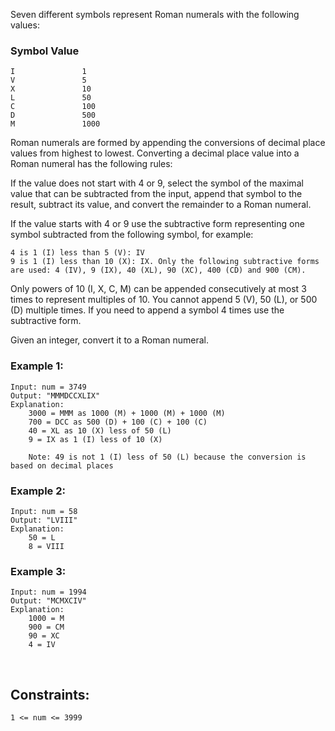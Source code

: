 Seven different symbols represent Roman numerals with the following values:

### Symbol Value

    I               1
    V               5
    X               10
    L               50
    C               100
    D               500
    M               1000

Roman numerals are formed by appending the conversions of decimal place values from highest to lowest. Converting a decimal place value into a Roman numeral has the following rules:

If the value does not start with 4 or 9, select the symbol of the maximal value that can be subtracted from the input, append that symbol to the result, subtract its value, and convert the remainder to a Roman numeral.

If the value starts with 4 or 9 use the subtractive form representing one symbol subtracted from the following symbol, for example:

    4 is 1 (I) less than 5 (V): IV
    9 is 1 (I) less than 10 (X): IX. Only the following subtractive forms are used: 4 (IV), 9 (IX), 40 (XL), 90 (XC), 400 (CD) and 900 (CM).

Only powers of 10 (I, X, C, M) can be appended consecutively at most 3 times to represent multiples of 10. You cannot append 5 (V), 50 (L), or 500 (D) multiple times. If you need to append a symbol 4 times use the subtractive form.

Given an integer, convert it to a Roman numeral.

### Example 1:

    Input: num = 3749
    Output: "MMMDCCXLIX"
    Explanation:
        3000 = MMM as 1000 (M) + 1000 (M) + 1000 (M)
        700 = DCC as 500 (D) + 100 (C) + 100 (C)
        40 = XL as 10 (X) less of 50 (L)
        9 = IX as 1 (I) less of 10 (X)

        Note: 49 is not 1 (I) less of 50 (L) because the conversion is based on decimal places

### Example 2:

    Input: num = 58
    Output: "LVIII"
    Explanation:
        50 = L
        8 = VIII

### Example 3:

    Input: num = 1994
    Output: "MCMXCIV"
    Explanation:
        1000 = M
        900 = CM
        90 = XC
        4 = IV

<br>

## Constraints:

    1 <= num <= 3999
